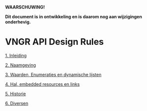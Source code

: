 **WAARSCHUWING!**

**Dit document is in ontwikkeling en is daarom nog aan wijzigingen onderhevig.**

# VNGR API Design Rules

[1. Inleiding](./Design%20rules/Inleiding.md) 

[2. Naamgeving](./Design%20rules/Naamgeving.md)

[3. Waarden, Enumeraties en dynamische lijsten](./Design%20rules/Waarden.md)

[4. Hal, embedded resources en links](./Design%20rules/Hal.md)

[5. Historie](./Design%20rules/Historie.md)

[6. Diversen](./Design%20rules/Diversen.md)

